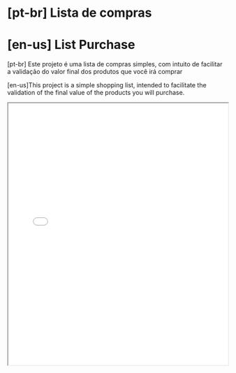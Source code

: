 # [pt-br] Lista de compras

# [en-us] List Purchase

[pt-br] Este projeto é uma lista de compras simples, com intuito de facilitar a validação do valor final dos produtos que você irá comprar

[en-us]This project is a simple shopping list, intended to facilitate the validation of the final value of the products you will purchase.

<iframe src="docs/images.html" width="100%" height="600px"></iframe>
